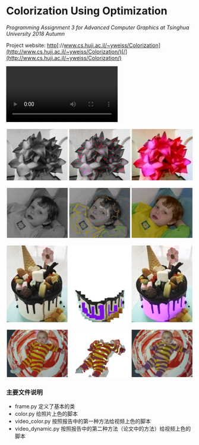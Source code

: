 # Colorization Using Optimization

*Programming Assignment 3 for Advanced Computer Graphics at Tsinghua University 2018 Autumn*

Project website: [http](http://www.cs.huji.ac.il/~yweiss/Colorization/)[://www.cs.huji.ac.il/~yweiss/Colorization](http://www.cs.huji.ac.il/~yweiss/Colorization/)[/](http://www.cs.huji.ac.il/~yweiss/Colorization/) 

<video src="./combine.mp4"></video>

![Screen Shot 2018-12-03 at 11.17.03](./color1.png)

![Screen Shot 2018-12-03 at 11.17.11](./color2.png)

![Screen Shot 2018-12-03 at 11.17.20](./recolor1.png)

![Screen Shot 2018-12-03 at 11.17.34](./recolor2.png)



### 主要文件说明

* frame.py 定义了基本的类
* color.py 给照片上色的脚本
* video_color.py 按照报告中的第一种方法给视频上色的脚本
* video_dynamic.py 按照报告中的第二种方法（论文中的方法）给视频上色的脚本